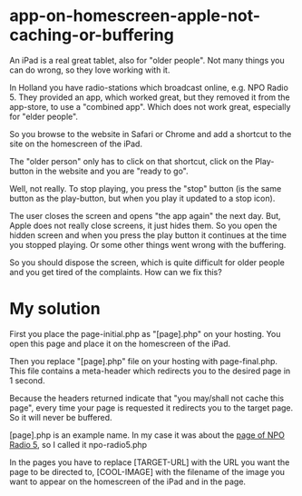 # app-on-homescreen-apple-not-caching-or-buffering

An iPad is a real great tablet, also for "older people". Not many things you can do wrong, so they love working with it.

In Holland you have radio-stations which broadcast online, e.g. NPO Radio 5. They provided an app, which worked great, but they removed it from the app-store, to use a "combined app". Which does not work great, especially for "elder people".

So you browse to the website in Safari or Chrome and add a shortcut to the site on the homescreen of the iPad. 

The "older person" only has to click on that shortcut, click on the Play-button in the website and you are "ready to go".


Well, not really. To stop playing, you press the "stop" button (is the same button as the play-button, but when you play it updated to a stop icon).

The user closes the screen and opens "the app again" the next day. But, Apple does not really close screens, it just hides them. So you open the hidden screen and when you press the play button it continues at the time you stopped playing. Or some other things went wrong with the buffering.

So you should dispose the screen, which is quite difficult for older people and you get tired of the complaints. How can we fix this?


# My solution

First you place the page-initial.php as "[page].php" on your hosting. You open this page and place it on the homescreen of the iPad.

Then you replace "[page].php" file on your hosting with page-final.php. This file contains a meta-header which redirects you to the desired page in 1 second.

Because the headers returned indicate that "you may/shall not cache this page", every time your page is requested it redirects you to the target page. So it will never be buffered.

[page].php is an example name. In my case it was about the [page of NPO Radio 5](https://www.nporadio5.nl/), so I called it npo-radio5.php

In the pages you have to replace [TARGET-URL] with the URL you want the page to be directed to, [COOL-IMAGE] with the filename of the image you want to appear on the homescreen of the iPad and in the page.